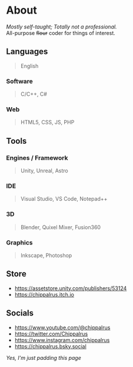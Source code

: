 # About
*Mostly self-taught; Totally not a professional.*  
All-purpose ~~flour~~ coder for things of interest.

## Languages
> English
### Software
> C/C++, C#  
### Web
> HTML5, CSS, JS, PHP  

## Tools
### Engines / Framework
> Unity, Unreal, Astro  
### IDE
> Visual Studio, VS Code, Notepad++  
### 3D
> Blender, Quixel Mixer, Fusion360  
### Graphics
> Inkscape, Photoshop

## Store
- https://assetstore.unity.com/publishers/53124
- https://chippalrus.itch.io

## Socials
- https://www.youtube.com/@chippalrus
- https://twitter.com/Chippalrus
- https://www.instagram.com/chippalrus
- https://chippalrus.bsky.social  
  
  
*Yes, I'm just padding this page*